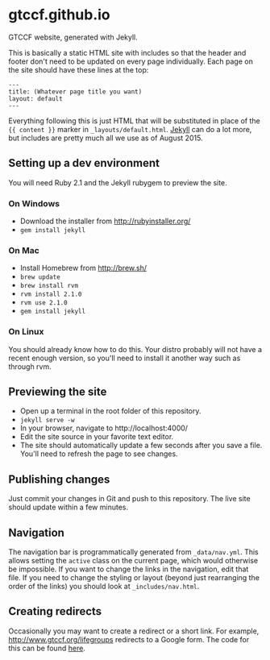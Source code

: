 # gtccf.github.io
GTCCF website, generated with Jekyll.

This is basically a static HTML site with includes so that the header and
footer don't need to be updated on every page individually. Each page on the
site should have these lines at the top:
```
---
title: (Whatever page title you want)
layout: default
---
```
Everything following this is just HTML that will be substituted in place of the
`{{ content }}` marker in `_layouts/default.html`.
[Jekyll](http://jekyllrb.com) can do a lot more, but includes are pretty much
all we use as of August 2015.

## Setting up a dev environment
You will need Ruby 2.1 and the Jekyll rubygem to preview the site.

### On Windows
* Download the installer from http://rubyinstaller.org/
* `gem install jekyll`

### On Mac
* Install Homebrew from http://brew.sh/
* `brew update`
* `brew install rvm`
* `rvm install 2.1.0`
* `rvm use 2.1.0`
* `gem install jekyll`

### On Linux
You should already know how to do this. Your distro probably will not have a
recent enough version, so you'll need to install it another way such as through
rvm.

## Previewing the site
* Open up a terminal in the root folder of this repository.
* `jekyll serve -w`
* In your browser, navigate to http://localhost:4000/
* Edit the site source in your favorite text editor.
* The site should automatically update a few seconds after you save a file.
  You'll need to refresh the page to see changes.

## Publishing changes
Just commit your changes in Git and push to this repository. The live site
should update within a few minutes.

## Navigation
The navigation bar is programmatically generated from `_data/nav.yml`. This
allows setting the `active` class on the current page, which would otherwise be
impossible. If you want to change the links in the navigation, edit that file.
If you need to change the styling or layout (beyond just rearranging the order
of the links) you should look at `_includes/nav.html`.

## Creating redirects
Occasionally you may want to create a redirect or a short link. For example,
http://www.gtccf.org/lifegroups redirects to a Google form. The code for this
can be found
[here](https://github.com/gtccf/gtccf.github.io/blob/23f223fe18bf94bb261f414a535149c36fcaebf5/lifegroups/index.html).
